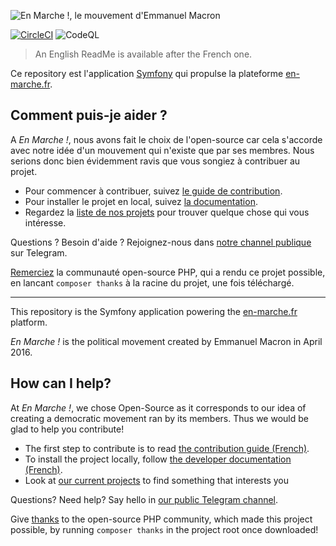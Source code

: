 ![En Marche !, le mouvement d'Emmanuel Macron](https://github.com/EnMarche/en-marche.fr/blob/master/public/logo/em-logo.svg)

[![CircleCI](https://circleci.com/gh/EnMarche/en-marche.fr/tree/master.svg?style=svg)](https://circleci.com/gh/EnMarche/en-marche.fr/tree/master)
![CodeQL](https://github.com/EnMarche/en-marche.fr/workflows/CodeQL/badge.svg)
> An English ReadMe is available after the French one.

Ce repository est l'application [Symfony](http://symfony.com) qui propulse la plateforme [en-marche.fr](https://en-marche.fr).

## Comment puis-je aider ?

A *En Marche !*, nous avons fait le choix de l'open-source car cela s'accorde avec notre idée d'un mouvement qui
n'existe que par ses membres. Nous serions donc bien évidemment ravis que vous songiez à contribuer au projet.

* Pour commencer à contribuer, suivez [le guide de contribution](CONTRIBUTING.md).
* Pour installer le projet en local, suivez
[la documentation](docs).
* Regardez la [liste de nos projets](https://github.com/EnMarche/en-marche.fr/issues) pour trouver quelque chose qui vous intéresse.

Questions ? Besoin d'aide ? Rejoignez-nous dans [notre channel publique](https://t.me/joinchat/EmY0ew-4jl32FzOdRXvKrw) sur Telegram.

[Remerciez](https://github.com/symfony/thanks) la communauté open-source PHP, qui a rendu ce projet possible, en
lancant `composer thanks` à la racine du projet, une fois téléchargé.


------------------------------------

This repository is the Symfony application powering the [en-marche.fr](https://en-marche.fr) platform.

*En Marche !* is the political movement created by Emmanuel Macron in April 2016.

## How can I help?

At *En Marche !*, we chose Open-Source as it corresponds to our idea of creating a democratic movement ran by its
members. Thus we would be glad to help you contribute!

* The first step to contribute is to read
[the contribution guide (French)](https://github.com/EnMarche/en-marche.fr/blob/master/CONTRIBUTING.md).
* To install the project locally, follow [the developer documentation (French)](docs).
* Look at [our current projects](https://github.com/EnMarche/en-marche.fr/issues) to find something that interests you

Questions? Need help? Say hello in [our public Telegram channel](http://safersm.ml/cgi-bin/bounce.pl?sh58=TtE8aDoZraoFeiDerPAiiq).

Give [thanks](https://github.com/symfony/thanks) to the open-source PHP community, which made this project
possible, by running `composer thanks` in the project root once downloaded!
